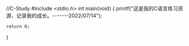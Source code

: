 //C-Study
#include <stdio.h>
int main(void)
{
    printf("这是我的C语言练习资源，记录我的成长。-------2022/07/14");
    
    return 0;
 }
